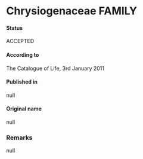 Chrysiogenaceae FAMILY
=======

#### Status
ACCEPTED

#### According to
The Catalogue of Life, 3rd January 2011

#### Published in
null

#### Original name
null

### Remarks
null